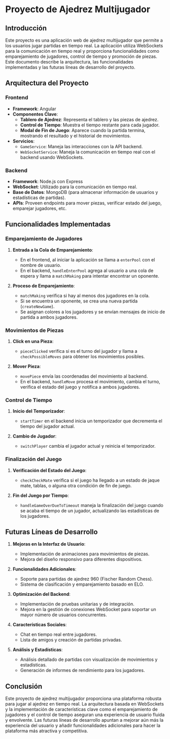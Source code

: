 # Proyecto de Ajedrez Multijugador

## Introducción

Este proyecto es una aplicación web de ajedrez multijugador que permite a los usuarios jugar partidas en tiempo real. La aplicación utiliza WebSockets para la comunicación en tiempo real y proporciona funcionalidades como emparejamiento de jugadores, control de tiempo y promoción de piezas. Este documento describe la arquitectura, las funcionalidades implementadas y las futuras líneas de desarrollo del proyecto.

## Arquitectura del Proyecto

### Frontend

- **Framework**: Angular
- **Componentes Clave**:
  - **Tablero de Ajedrez**: Representa el tablero y las piezas de ajedrez.
  - **Control de Tiempo**: Muestra el tiempo restante para cada jugador.
  - **Modal de Fin de Juego**: Aparece cuando la partida termina, mostrando el resultado y el historial de movimientos.
- **Servicios**:
  - `GameService`: Maneja las interacciones con la API backend.
  - `WebSocketService`: Maneja la comunicación en tiempo real con el backend usando WebSockets.

### Backend

- **Framework**: Node.js con Express
- **WebSocket**: Utilizado para la comunicación en tiempo real.
- **Base de Datos**: MongoDB (para almacenar información de usuarios y estadísticas de partidas).
- **APIs**: Proveen endpoints para mover piezas, verificar estado del juego, emparejar jugadores, etc.

## Funcionalidades Implementadas

### Emparejamiento de Jugadores

1. **Entrada a la Cola de Emparejamiento**:
   - En el frontend, al iniciar la aplicación se llama a `enterPool` con el nombre de usuario.
   - En el backend, `handleEnterPool` agrega al usuario a una cola de espera y llama a `matchMaking` para intentar encontrar un oponente.

2. **Proceso de Emparejamiento**:
   - `matchMaking` verifica si hay al menos dos jugadores en la cola.
   - Si se encuentra un oponente, se crea una nueva partida (`createNewGame`).
   - Se asignan colores a los jugadores y se envían mensajes de inicio de partida a ambos jugadores.

### Movimientos de Piezas

1. **Click en una Pieza**:
   - `pieceClicked` verifica si es el turno del jugador y llama a `checkPossibleMoves` para obtener los movimientos posibles.

2. **Mover Pieza**:
   - `movePiece` envía las coordenadas del movimiento al backend.
   - En el backend, `handleMove` procesa el movimiento, cambia el turno, verifica el estado del juego y notifica a ambos jugadores.

### Control de Tiempo

1. **Inicio del Temporizador**:
   - `startTimer` en el backend inicia un temporizador que decrementa el tiempo del jugador actual.

2. **Cambio de Jugador**:
   - `switchPlayer` cambia el jugador actual y reinicia el temporizador.

### Finalización del Juego

1. **Verificación del Estado del Juego**:
   - `checkCheckMate` verifica si el juego ha llegado a un estado de jaque mate, tablas, o alguna otra condición de fin de juego.

2. **Fin del Juego por Tiempo**:
   - `handleGameOverDueToTimeout` maneja la finalización del juego cuando se acaba el tiempo de un jugador, actualizando las estadísticas de los jugadores.

## Futuras Líneas de Desarrollo

1. **Mejoras en la Interfaz de Usuario**:
   - Implementación de animaciones para movimientos de piezas.
   - Mejora del diseño responsivo para diferentes dispositivos.

2. **Funcionalidades Adicionales**:
   - Soporte para partidas de ajedrez 960 (Fischer Random Chess).
   - Sistema de clasificación y emparejamiento basado en ELO.

3. **Optimización del Backend**:
   - Implementación de pruebas unitarias y de integración.
   - Mejora en la gestión de conexiones WebSocket para soportar un mayor número de usuarios concurrentes.

4. **Características Sociales**:
   - Chat en tiempo real entre jugadores.
   - Lista de amigos y creación de partidas privadas.

5. **Análisis y Estadísticas**:
   - Análisis detallado de partidas con visualización de movimientos y estadísticas.
   - Generación de informes de rendimiento para los jugadores.

## Conclusión

Este proyecto de ajedrez multijugador proporciona una plataforma robusta para jugar al ajedrez en tiempo real. La arquitectura basada en WebSockets y la implementación de características clave como el emparejamiento de jugadores y el control de tiempo aseguran una experiencia de usuario fluida y envolvente. Las futuras líneas de desarrollo apuntan a mejorar aún más la experiencia del usuario y añadir funcionalidades adicionales para hacer la plataforma más atractiva y competitiva.





